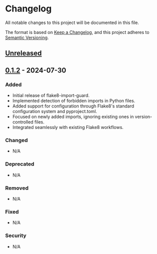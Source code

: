 # Changelog

All notable changes to this project will be documented in this file.

The format is based on [Keep a Changelog](https://keepachangelog.com/en/1.0.0/),
and this project adheres to [Semantic Versioning](https://semver.org/spec/v2.0.0.html).

## [Unreleased]

## [0.1.2] - 2024-07-30

### Added

- Initial release of flake8-import-guard.
- Implemented detection of forbidden imports in Python files.
- Added support for configuration through Flake8's standard configuration system and pyproject.toml.
- Focused on newly added imports, ignoring existing ones in version-controlled files.
- Integrated seamlessly with existing Flake8 workflows.

### Changed

- N/A

### Deprecated

- N/A

### Removed

- N/A

### Fixed

- N/A

### Security

- N/A

[Unreleased]: https://github.com/K-dash/flake8-import-guard/compare/v0.1.2...HEAD
[0.1.2]: https://github.com/K-dash/flake8-import-guard/releases/tag/v0.1.2
